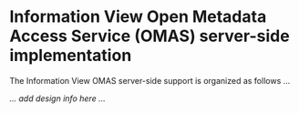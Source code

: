 <!-- SPDX-License-Identifier: Apache-2.0 -->

# Information View Open Metadata Access Service (OMAS) server-side implementation

The Information View OMAS server-side support is organized as follows ...

_... add design info here ..._